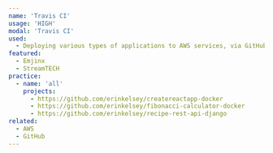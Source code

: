 ```yaml
---
name: 'Travis CI'
usage: 'HIGH'
modal: 'Travis CI'
used:
  - Deploying various types of applications to AWS services, via GitHub repository, including multi-container or single container Docker applications, static web pages, and fullstack web applications
featured:
  - Emjinx
  - StreamTECH
practice:
  - name: 'all'
    projects:
      - https://github.com/erinkelsey/createreactapp-docker
      - https://github.com/erinkelsey/fibonacci-calculator-docker
      - https://github.com/erinkelsey/recipe-rest-api-django
related:
  - AWS
  - GitHub
---
```


